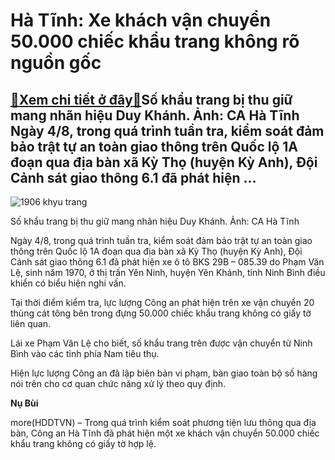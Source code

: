 Hà Tĩnh: Xe khách vận chuyển 50.000 chiếc khẩu trang không rõ nguồn gốc
=======================================================================

[:gift:Xem chi tiết ở đây:gift:](https://hddtvn.com/ha-tinh-xe-khach-van-chuyen-50-000-chiec-khau-trang-khong-ro-nguon-goc/)Số khẩu trang bị thu giữ mang nhãn hiệu Duy Khánh. Ảnh: CA Hà Tĩnh Ngày 4/8, trong quá trình tuần tra, kiểm soát đảm bảo trật tự an toàn giao thông trên Quốc lộ 1A đoạn qua địa bàn xã Kỳ Thọ (huyện Kỳ Anh), Đội Cảnh sát giao thông 6.1 đã phát hiện …
---------------------------------------------------------------------------------------------------------------------------------------------------------------------------------------------------------------------------------------------------------





![1906 khyu trang](https://haiquanonline.com.vn/stores/news_dataimages/nubt/082020/04/13/in_article/1906_khYu_trang.jpg?rt=20200804200530 "Số khẩu trang bị thu giữ mang nhãn hiệu")


Số khẩu trang bị thu giữ mang nhãn hiệu Duy Khánh. Ảnh: CA Hà Tĩnh



Ngày 4/8, trong quá trình tuần tra, kiểm soát đảm bảo trật tự an toàn giao thông trên Quốc lộ 1A đoạn qua địa bàn xã Kỳ Thọ (huyện Kỳ Anh), Đội Cảnh sát giao thông 6.1 đã phát hiện xe ô tô BKS 29B – 085.39 do Phạm Văn Lệ, sinh năm 1970, ở thị trấn Yên Ninh, huyện Yên Khánh, tỉnh Ninh Bình điều khiển có biểu hiện nghi vấn.


Tại thời điểm kiểm tra, lực lượng Công an phát hiện trên xe vận chuyển 20 thùng cát tông bên trong đựng 50.000 chiếc khẩu trang không có giấy tờ liên quan.


Lái xe Phạm Văn Lệ cho biết, số khẩu trang trên được vận chuyển từ Ninh Bình vào các tỉnh phía Nam tiêu thụ.


Hiện lực lượng Công an đã lập biên bản vi phạm, bàn giao toàn bộ số hàng nói trên cho cơ quan chức năng xử lý theo quy định.




**Nụ Bùi**



more(HDDTVN) – Trong quá trình kiểm soát phương tiện lưu thông qua địa bàn, Công an Hà Tĩnh đã phát hiện một xe khách vận chuyển 50.000 chiếc khẩu trang không có giấy tờ hợp lệ.


